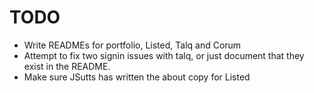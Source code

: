 # TODO

- Write READMEs for portfolio, Listed, Talq and Corum
- Attempt to fix two signin issues with talq, or just document that they exist
  in the README.
- Make sure JSutts has written the about copy for Listed
